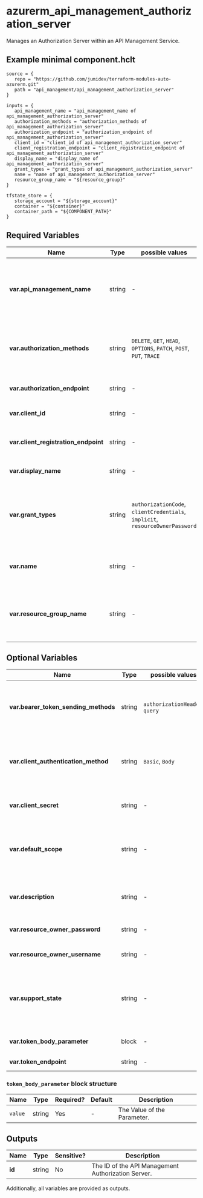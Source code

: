# azurerm_api_management_authorization_server

Manages an Authorization Server within an API Management Service.

## Example minimal component.hclt

```hcl
source = {
   repo = "https://github.com/jumidev/terraform-modules-auto-azurerm.git" 
   path = "api_management/api_management_authorization_server" 
}

inputs = {
   api_management_name = "api_management_name of api_management_authorization_server" 
   authorization_methods = "authorization_methods of api_management_authorization_server" 
   authorization_endpoint = "authorization_endpoint of api_management_authorization_server" 
   client_id = "client_id of api_management_authorization_server" 
   client_registration_endpoint = "client_registration_endpoint of api_management_authorization_server" 
   display_name = "display_name of api_management_authorization_server" 
   grant_types = "grant_types of api_management_authorization_server" 
   name = "name of api_management_authorization_server" 
   resource_group_name = "${resource_group}" 
}

tfstate_store = {
   storage_account = "${storage_account}" 
   container = "${container}" 
   container_path = "${COMPONENT_PATH}" 
}

```

## Required Variables

| Name | Type |  possible values |  Description |
| ---- | --------- |  ----------- | ----------- |
| **var.api_management_name** | string |  -  |  The name of the API Management Service in which this Authorization Server should be created. Changing this forces a new resource to be created. | 
| **var.authorization_methods** | string |  `DELETE`, `GET`, `HEAD`, `OPTIONS`, `PATCH`, `POST`, `PUT`, `TRACE`  |  The HTTP Verbs supported by the Authorization Endpoint. Possible values are `DELETE`, `GET`, `HEAD`, `OPTIONS`, `PATCH`, `POST`, `PUT` and `TRACE`. | 
| **var.authorization_endpoint** | string |  -  |  The OAUTH Authorization Endpoint. | 
| **var.client_id** | string |  -  |  The Client/App ID registered with this Authorization Server. | 
| **var.client_registration_endpoint** | string |  -  |  The URI of page where Client/App Registration is performed for this Authorization Server. | 
| **var.display_name** | string |  -  |  The user-friendly name of this Authorization Server. | 
| **var.grant_types** | string |  `authorizationCode`, `clientCredentials`, `implicit`, `resourceOwnerPassword`  |  Form of Authorization Grants required when requesting an Access Token. Possible values are `authorizationCode`, `clientCredentials`, `implicit` and `resourceOwnerPassword`. | 
| **var.name** | string |  -  |  The name of this Authorization Server. Changing this forces a new resource to be created. | 
| **var.resource_group_name** | string |  -  |  The name of the Resource Group in which the API Management Service exists. Changing this forces a new resource to be created. | 

## Optional Variables

| Name | Type |  possible values |  Description |
| ---- | --------- |  ----------- | ----------- |
| **var.bearer_token_sending_methods** | string |  `authorizationHeader`, `query`  |  The mechanism by which Access Tokens are passed to the API. Possible values are `authorizationHeader` and `query`. | 
| **var.client_authentication_method** | string |  `Basic`, `Body`  |  The Authentication Methods supported by the Token endpoint of this Authorization Server.. Possible values are `Basic` and `Body`. | 
| **var.client_secret** | string |  -  |  The Client/App Secret registered with this Authorization Server. | 
| **var.default_scope** | string |  -  |  The Default Scope used when requesting an Access Token, specified as a string containing space-delimited values. | 
| **var.description** | string |  -  |  A description of the Authorization Server, which may contain HTML formatting tags. | 
| **var.resource_owner_password** | string |  -  |  The password associated with the Resource Owner. | 
| **var.resource_owner_username** | string |  -  |  The username associated with the Resource Owner. | 
| **var.support_state** | string |  -  |  Does this Authorization Server support State? If this is set to `true` the client may use the state parameter to raise protocol security. | 
| **var.token_body_parameter** | block |  -  |  A `token_body_parameter` block. | 
| **var.token_endpoint** | string |  -  |  The OAUTH Token Endpoint. | 

### `token_body_parameter` block structure

| Name | Type | Required? | Default | Description |
| ---- | ---- | --------- | ------- | ----------- |
| `value` | string | Yes | - | The Value of the Parameter. |



## Outputs

| Name | Type | Sensitive? | Description |
| ---- | ---- | --------- | --------- |
| **id** | string | No  | The ID of the API Management Authorization Server. | 

Additionally, all variables are provided as outputs.

